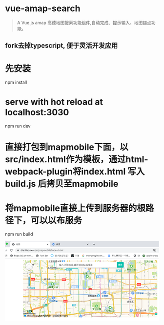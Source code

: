 # vue-amap-search

> A Vue.js amap 高德地图搜索功能组件,自动完成、提示输入、地图锚点功能。

## fork去掉typescript, 便于灵活开发应用


# 先安装

npm install

# serve with hot reload at localhost:3030
npm run dev

# 直接打包到mapmobile下面，以src/index.html作为模板，通过html-webpack-plugin将index.html 写入build.js 后拷贝至mapmobile
# 将mapmobile直接上传到服务器的根路径下，可以以布服务 
npm run build


![alt 效果图](https://github.com/alanjiang/vue-amap-search/blob/master/snapshot.png)
